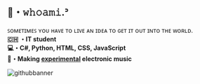 ## 🍃・𝚠𝚑𝚘𝚊𝚖𝚒.ᐣ
  ꜱᴏᴍᴇᴛɪᴍᴇꜱ ʏᴏᴜ ʜᴀᴠᴇ ᴛᴏ ʟɪᴠᴇ ᴀɴ ɪᴅᴇᴀ ᴛᴏ ɢᴇᴛ ɪᴛ ᴏᴜᴛ ɪɴᴛᴏ ᴛʜᴇ ᴡᴏʀʟᴅ.<br>
**🇨🇭 ・IT student** <br>
**💻・C#, Python, HTML, CSS, JavaScript** <br>
**🌌・Making [experimental](https://linktr.ee/wh01sme) electronic music** <br>

![githubbanner](https://github.com/user-attachments/assets/c68b74a8-ff17-4d0e-b5e8-2cd0f14539bc)
